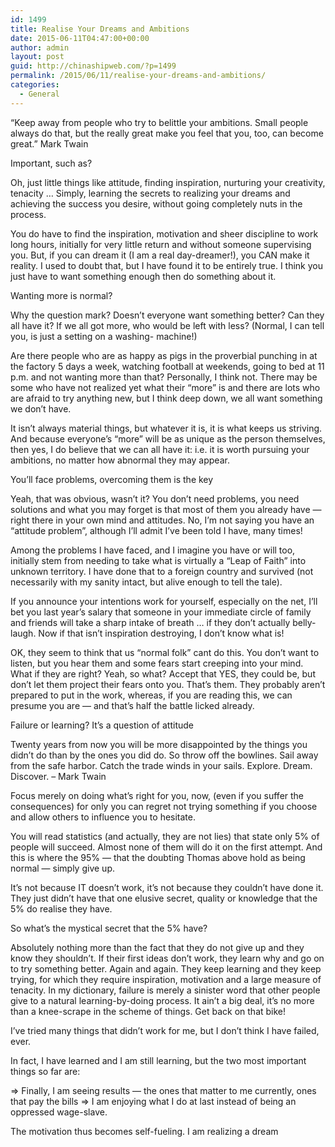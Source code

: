 ```yaml
---
id: 1499
title: Realise Your Dreams and Ambitions
date: 2015-06-11T04:47:00+00:00
author: admin
layout: post
guid: http://chinashipweb.com/?p=1499
permalink: /2015/06/11/realise-your-dreams-and-ambitions/
categories:
  - General
---
```

&#8220;Keep away from people who try to belittle your ambitions. Small people always do that, but the really great make you feel that you, too, can become great.&#8221; Mark Twain

Important, such as?

Oh, just little things like attitude, finding inspiration, nurturing your creativity, tenacity &#8230; Simply, learning the secrets to realizing your dreams and achieving the success you desire, without going completely nuts in the process.

You do have to find the inspiration, motivation and sheer discipline to work long hours, initially for very little return and without someone supervising you. But, if you can dream it (I am a real day-dreamer!), you CAN make it reality. I used to doubt that, but I have found it to be entirely true. I think you just have to want something enough then do something about it. 

Wanting more is normal?

Why the question mark? Doesn&#8217;t everyone want something better? Can they all have it? If we all got more, who would be left with less? (Normal, I can tell you, is just a setting on a washing- machine!)

Are there people who are as happy as pigs in the proverbial punching in at the factory 5 days a week, watching football at weekends, going to bed at 11 p.m. and not wanting more than that? Personally, I think not. There may be some who have not realized yet what their &#8220;more&#8221; is and there are lots who are afraid to try anything new, but I think deep down, we all want something we don&#8217;t have.

It isn&#8217;t always material things, but whatever it is, it is what keeps us striving. And because everyone&#8217;s &#8220;more&#8221; will be as unique as the person themselves, then yes, I do believe that we can all have it: i.e. it is worth pursuing your ambitions, no matter how abnormal they may appear. 

You&#8217;ll face problems, overcoming them is the key

Yeah, that was obvious, wasn&#8217;t it? You don&#8217;t need problems, you need solutions and what you may forget is that most of them you already have &#8212; right there in your own mind and attitudes. No, I&#8217;m not saying you have an &#8220;attitude problem&#8221;, although I&#8217;ll admit I&#8217;ve been told I have, many times!

Among the problems I have faced, and I imagine you have or will too, initially stem from needing to take what is virtually a &#8220;Leap of Faith&#8221; into unknown territory. I have done that to a foreign country and survived (not necessarily with my sanity intact, but alive enough to tell the tale).

If you announce your intentions work for yourself, especially on the net, I&#8217;ll bet you last year&#8217;s salary that someone in your immediate circle of family and friends will take a sharp intake of breath &#8230; if they don&#8217;t actually belly-laugh. Now if that isn&#8217;t inspiration destroying, I don&#8217;t know what is! 

OK, they seem to think that us &#8220;normal folk&#8221; cant do this. You don&#8217;t want to listen, but you hear them and some fears start creeping into your mind. What if they are right? Yeah, so what? Accept that YES, they could be, but don&#8217;t let them project their fears onto you. That&#8217;s them. They probably aren&#8217;t prepared to put in the work, whereas, if you are reading this, we can presume you are &#8212; and that&#8217;s half the battle licked already.

Failure or learning? It&#8217;s a question of attitude

Twenty years from now you will be more disappointed by the things you didn&#8217;t do than by the ones you did do. So throw off the bowlines. Sail away from the safe harbor. Catch the trade winds in your sails. Explore. Dream. Discover. &#8211; Mark Twain

Focus merely on doing what&#8217;s right for you, now, (even if you suffer the consequences) for only you can regret not trying something if you choose and allow others to influence you to hesitate. 

You will read statistics (and actually, they are not lies) that state only 5% of people will succeed. Almost none of them will do it on the first attempt. And this is where the 95% &#8212; that the doubting Thomas above hold as being normal &#8212; simply give up.

It&#8217;s not because IT doesn&#8217;t work, it&#8217;s not because they couldn&#8217;t have done it. They just didn&#8217;t have that one elusive secret, quality or knowledge that the 5% do realise they have.

So what&#8217;s the mystical secret that the 5% have?

Absolutely nothing more than the fact that they do not give up and they know they shouldn&#8217;t. If their first ideas don&#8217;t work, they learn why and go on to try something better. Again and again. They keep learning and they keep trying, for which they require inspiration, motivation and a large measure of tenacity. In my dictionary, failure is merely a sinister word that other people give to a natural learning-by-doing process. It ain&#8217;t a big deal, it&#8217;s no more than a knee-scrape in the scheme of things. Get back on that bike!

I&#8217;ve tried many things that didn&#8217;t work for me, but I don&#8217;t think I have failed, ever.

In fact, I have learned and I am still learning, but the two most important things so far are:

=> Finally, I am seeing results &#8212; the ones that matter to me currently, ones that pay the bills => I am enjoying what I do at last instead of being an oppressed wage-slave.

The motivation thus becomes self-fueling. I am realizing a dream